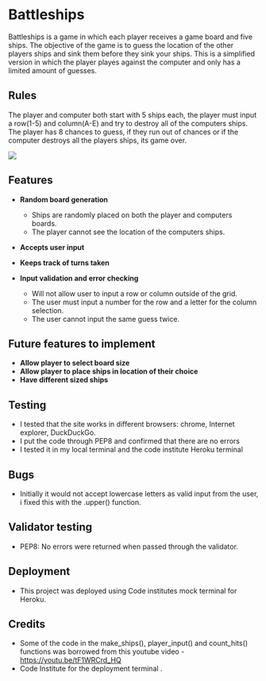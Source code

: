 # Battleships
Battleships is a game in which each player receives a game board and five ships. The objective of the game is to guess the location of the other players ships and sink them before they sink your ships. This is a simplified version in which the player playes against the computer and only has a limited amount of guesses.

## Rules
The player and computer both start with 5 ships each, the player must input a row(1-5) and column(A-E) and try to destroy all of the computers ships. The player has 8 chances to guess, if they run out of chances or if the computer destroys all the players ships, its game over.

![](assets/screenshots/Screenshot%20(42).png)

## Features

- __Random board generation__

  - Ships are randomly placed on both the player and computers boards.
  - The player cannot see the location of the computers ships.

- __Accepts user input__
- __Keeps track of turns taken__
- __Input validation and error checking__

  - Will not allow user to input a row or column outside of the grid.
  - The user must input a number for the row and a letter for the column selection. 
  - The user cannot input the same guess twice.

## Future features to implement

- __Allow player to select board size__
- __Allow player to place ships in location of their choice__
- __Have different sized ships__

## Testing
- I tested that the site works in different browsers: chrome, Internet explorer, DuckDuckGo.
- I put the code through PEP8 and confirmed that there are no errors
- I tested it in my local terminal and the code institute Heroku terminal

## Bugs
- Initially it would not accept lowercase letters as valid input from the user, i fixed this with the .upper() function.

## Validator testing
- PEP8: No errors were returned when passed through the validator.

## Deployment
- This project was deployed using Code institutes mock terminal for Heroku.

## Credits
- Some of the code in the make_ships(), player_input() and count_hits() functions was borrowed from this youtube video -https://youtu.be/tF1WRCrd_HQ
- Code Institute for the deployment terminal .